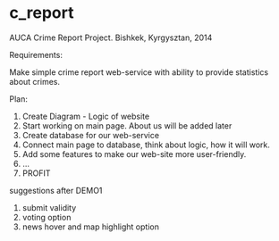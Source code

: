 c_report
========

AUCA Crime Report Project.
Bishkek, Kyrgysztan, 2014

Requirements:

Make simple crime report web-service with ability to provide statistics about crimes.

Plan:

1) Create Diagram - Logic of website
2) Start working on main page. About us will be added later
3) Create database for our web-service
4) Connect main page to database, think about logic, how it will work.
5) Add some features to make our web-site more user-friendly.
6) ...
7) PROFIT


suggestions after DEMO1
1) submit validity
2) voting option
3) news hover and map highlight option
